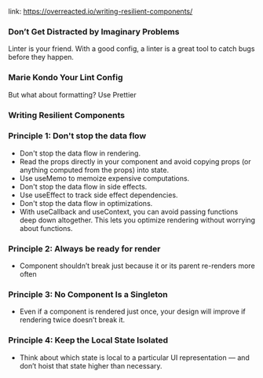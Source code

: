link: https://overreacted.io/writing-resilient-components/

### Don’t Get Distracted by Imaginary Problems

Linter is your friend. With a good config, a linter is a great tool to catch bugs before they happen.

### Marie Kondo Your Lint Config

But what about formatting? Use Prettier

### Writing Resilient Components

### Principle 1: Don't stop the data flow

- Don't stop the data flow in rendering. 
- Read the props directly in your component and avoid copying props (or anything computed from the props) into state. 
- Use useMemo to memoize expensive computations.
- Don't stop the data flow in side effects. 
- Use useEffect to track side effect dependencies.
- Don't stop the data flow in optimizations.
- With useCallback and useContext, you can avoid passing functions deep down altogether. This lets you optimize rendering without worrying about functions.

### Principle 2: Always be ready for render

- Component shouldn’t break just because it or its parent re-renders more often

### Principle 3: No Component Is a Singleton

- Even if a component is rendered just once, your design will improve if rendering twice doesn’t break it.

### Principle 4: Keep the Local State Isolated

- Think about which state is local to a particular UI representation — and don’t hoist that state higher than necessary.
